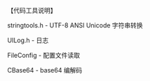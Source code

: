 【代码工具说明】

stringtools.h   -   UTF-8 ANSI Unicode 字符串转换

UILog.h         -   日志

FileConfig      -   配置文件读取

CBase64					-   base64 编解码